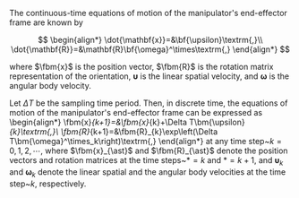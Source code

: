 The continuous-time equations of motion of the manipulator's end-effector frame are known by

$$
\begin{align*}
\dot{\mathbf{x}}=&\bf{\upsilon}\textrm{,}\\
\dot{\mathbf{R}}=&\mathbf{R}\bf{\omega}^\times\textrm{,}
\end{align*} 
$$

where $\fbm{x}$ is the position vector, $\fbm{R}$ is the rotation matrix representation of the orientation, $\bm{\upsilon}$ is the linear spatial velocity, and $\bm{\omega}$ is the angular body velocity.

Let $\Delta T$ be the sampling time period. Then, in discrete time, the equations of motion of the manipulator's end-effector frame can be expressed as
\begin{align*}
\fbm{x}_{k+1}=&\fbm{x}_{k}+\Delta T\bm{\upsilon}_{k}\textrm{,}\\
\fbm{R}_{k+1}=&\fbm{R}_{k}\exp\left(\Delta T\bm{\omega}^\times_k\right)\textrm{,}
\end{align*}
at any time step~$k=0,1,2,\cdots$, where $\fbm{x}_{\ast}$ and $\fbm{R}_{\ast}$ denote the position vectors and rotation matrices at the time steps~$\ast=k$ and $\ast=k+1$, and $\bm{\upsilon}_{k}$ and $\bm{\omega}_{k}$ denote the linear spatial and the angular body velocities at the time step~$k$, respectively.
